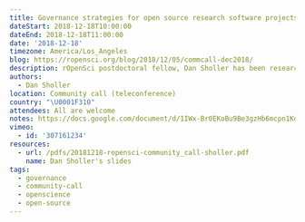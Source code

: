 ```yaml
---
title: Governance strategies for open source research software projects
dateStart: 2018-12-18T10:00:00
dateEnd: 2018-12-18T11:00:00
date: '2018-12-18'
timezone: America/Los_Angeles
blog: https://ropensci.org/blog/2018/12/05/commcall-dec2018/
description: rOpenSci postdoctoral fellow, Dan Sholler has been researching governance, engagement, and resistance in the open science movement. In this Community Call he will share some of his findings to date.
authors:
  - Dan Sholler
location: Community call (teleconference)
country: "\U0001F310"
attendees: All are welcome
notes: https://docs.google.com/document/d/1IWx-Br0EKoBu9Be3gzHb6mcpn1KdonQHAHyqMW3gNIo/edit?usp=sharing
vimeo:
  - id: '307161234'
resources:
  - url: /pdfs/20181218-ropensci-community_call-sholler.pdf
    name: Dan Sholler's slides
tags:
  - governance
  - community-call
  - openscience
  - open-source
---
```

